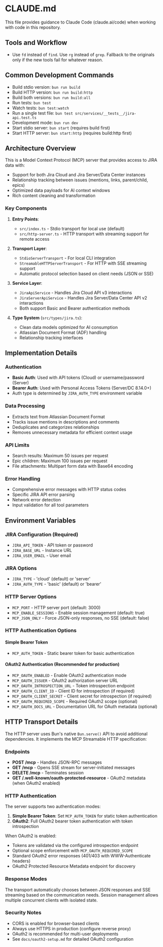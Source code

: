 # CLAUDE.md

This file provides guidance to Claude Code (claude.ai/code) when working with code in this repository.

## Tools and Workflow

- Use `fd` instead of `find`. Use `rg` instead of `grep`. Fallback to the originals only if the new tools fail for whatever reason.

## Common Development Commands

- Build stdio version: `bun run build`
- Build HTTP version: `bun run build:http`
- Build both versions: `bun run build:all`
- Run tests: `bun test`
- Watch tests: `bun test:watch`
- Run a single test file: `bun test src/services/__tests__/jira-api.test.ts`
- Development mode: `bun run dev`
- Start stdio server: `bun start` (requires build first)
- Start HTTP server: `bun start:http` (requires build:http first)

## Architecture Overview

This is a Model Context Protocol (MCP) server that provides access to JIRA data with:

- Support for both Jira Cloud and Jira Server/Data Center instances
- Relationship tracking between issues (mentions, links, parent/child, epics)
- Optimized data payloads for AI context windows
- Rich content cleaning and transformation

### Key Components

1. **Entry Points**:
   - `src/index.ts` - Stdio transport for local use (default)
   - `src/http-server.ts` - HTTP transport with streaming support for remote access

2. **Transport Layer**:
   - `StdioServerTransport` - For local CLI integration
   - `StreamableHTTPServerTransport` - For HTTP with SSE streaming support
   - Automatic protocol selection based on client needs (JSON or SSE)

3. **Service Layer**:
   - `JiraApiService` - Handles Jira Cloud API v3 interactions
   - `JiraServerApiService` - Handles Jira Server/Data Center API v2 interactions
   - Both support Basic and Bearer authentication methods

4. **Type System** (`src/types/jira.ts`):
   - Clean data models optimized for AI consumption
   - Atlassian Document Format (ADF) handling
   - Relationship tracking interfaces

## Implementation Details

### Authentication

- **Basic Auth**: Used with API tokens (Cloud) or username/password (Server)
- **Bearer Auth**: Used with Personal Access Tokens (Server/DC 8.14.0+)
- Auth type is determined by `JIRA_AUTH_TYPE` environment variable

### Data Processing

- Extracts text from Atlassian Document Format
- Tracks issue mentions in descriptions and comments
- Deduplicates and categorizes relationships
- Removes unnecessary metadata for efficient context usage

### API Limits

- Search results: Maximum 50 issues per request
- Epic children: Maximum 100 issues per request
- File attachments: Multipart form data with Base64 encoding

### Error Handling

- Comprehensive error messages with HTTP status codes
- Specific JIRA API error parsing
- Network error detection
- Input validation for all tool parameters

## Environment Variables

### JIRA Configuration (Required)

- `JIRA_API_TOKEN` - API token or password
- `JIRA_BASE_URL` - Instance URL
- `JIRA_USER_EMAIL` - User email

### JIRA Options

- `JIRA_TYPE` - 'cloud' (default) or 'server'
- `JIRA_AUTH_TYPE` - 'basic' (default) or 'bearer'

### HTTP Server Options

- `MCP_PORT` - HTTP server port (default: 3000)
- `MCP_ENABLE_SESSIONS` - Enable session management (default: true)
- `MCP_JSON_ONLY` - Force JSON-only responses, no SSE (default: false)

### HTTP Authentication Options

#### Simple Bearer Token

- `MCP_AUTH_TOKEN` - Static bearer token for basic authentication

#### OAuth2 Authentication (Recommended for production)

- `MCP_OAUTH_ENABLED` - Enable OAuth2 authentication mode
- `MCP_OAUTH_ISSUER` - OAuth2 authorization server URL
- `MCP_OAUTH_INTROSPECTION_URL` - Token introspection endpoint
- `MCP_OAUTH_CLIENT_ID` - Client ID for introspection (if required)
- `MCP_OAUTH_CLIENT_SECRET` - Client secret for introspection (if required)
- `MCP_OAUTH_REQUIRED_SCOPE` - Required OAuth2 scope (optional)
- `MCP_OAUTH_DOCS_URL` - Documentation URL for OAuth metadata (optional)

## HTTP Transport Details

The HTTP server uses Bun's native `Bun.serve()` API to avoid additional dependencies. It implements the MCP Streamable HTTP specification:

### Endpoints

- **POST /mcp** - Handles JSON-RPC messages
- **GET /mcp** - Opens SSE stream for server-initiated messages
- **DELETE /mcp** - Terminates session
- **GET /.well-known/oauth-protected-resource** - OAuth2 metadata (when OAuth2 enabled)

### HTTP Authentication

The server supports two authentication modes:

1. **Simple Bearer Token**: Set `MCP_AUTH_TOKEN` for static token authentication
2. **OAuth2**: Full OAuth2 bearer token authentication with token introspection

When OAuth2 is enabled:

- Tokens are validated via the configured introspection endpoint
- Optional scope enforcement with `MCP_OAUTH_REQUIRED_SCOPE`
- Standard OAuth2 error responses (401/403 with WWW-Authenticate headers)
- OAuth2 Protected Resource Metadata endpoint for discovery

### Response Modes

The transport automatically chooses between JSON responses and SSE streaming based on the communication needs. Session management allows multiple concurrent clients with isolated state.

### Security Notes

- CORS is enabled for browser-based clients
- Always use HTTPS in production (configure reverse proxy)
- OAuth2 is recommended for multi-user deployments
- See `docs/oauth2-setup.md` for detailed OAuth2 configuration
